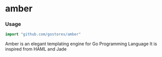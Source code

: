 # amber 

### Usage
```go
import "github.com/gostores/amber"
```

Amber is an elegant templating engine for Go Programming Language
It is inspired from HAML and Jade
